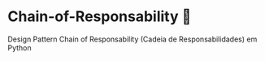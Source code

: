 # Chain-of-Responsability &#128279;
Design Pattern Chain of Responsability (Cadeia de Responsabilidades) em Python
